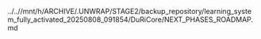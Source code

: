 ../..//mnt/h/ARCHIVE/.UNWRAP/STAGE2/backup_repository/learning_system_fully_activated_20250808_091854/DuRiCore/NEXT_PHASES_ROADMAP.md